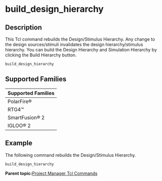 # build\_design\_hierarchy

## Description

This Tcl command rebuilds the Design/Stimulus Hierarchy. Any change to the design sources/stimuli invalidates the design hierarchy/stimulus hierarchy. You can build the Design Hierarchy and Simulation Hierarchy by clicking the Build Hierarchy button.

```
build_design_hierarchy
```

## Supported Families

|Supported Families|
|------------------|
|PolarFire®|
|RTG4™|
|SmartFusion® 2|
|IGLOO® 2|

## Example

The following command rebuilds the Design/Stimulus Hierarchy.

```
build_design_hierarchy
```

**Parent topic:**[Project Manager Tcl Commands](GUID-CE445F8D-419D-434B-9288-A0005F280E89.md)

